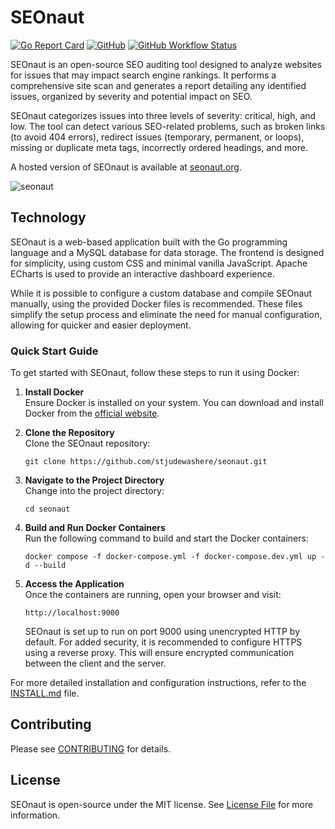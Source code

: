 # SEOnaut
[![Go Report Card](https://goreportcard.com/badge/github.com/stjudewashere/seonaut)](https://goreportcard.com/report/github.com/stjudewashere/seonaut) [![GitHub](https://img.shields.io/github/license/StJudeWasHere/seonaut)](LICENSE) [![GitHub Workflow Status](https://img.shields.io/github/actions/workflow/status/StJudeWasHere/seonaut/test.yml)](https://github.com/StJudeWasHere/seonaut/actions/workflows/test.yml)

SEOnaut is an open-source SEO auditing tool designed to analyze websites for issues that may impact search engine rankings. It performs a comprehensive site scan and generates a report detailing any identified issues, organized by severity and potential impact on SEO.

SEOnaut categorizes issues into three levels of severity: critical, high, and low. The tool can detect various SEO-related problems, such as broken links (to avoid 404 errors), redirect issues (temporary, permanent, or loops), missing or duplicate meta tags, incorrectly ordered headings, and more.

A hosted version of SEOnaut is available at [seonaut.org](https://seonaut.org).

![seonaut](https://github.com/user-attachments/assets/6184b418-bd54-4456-9266-fcfd4ce5726d)

## Technology

SEOnaut is a web-based application built with the Go programming language and a MySQL database for data storage. The frontend is designed for simplicity, using custom CSS and minimal vanilla JavaScript. Apache ECharts is used to provide an interactive dashboard experience.

While it is possible to configure a custom database and compile SEOnaut manually, using the provided Docker files is recommended. These files simplify the setup process and eliminate the need for manual configuration, allowing for quicker and easier deployment.

### Quick Start Guide

To get started with SEOnaut, follow these steps to run it using Docker:

1. **Install Docker**  
   Ensure Docker is installed on your system. You can download and install Docker from the [official website](https://www.docker.com/).

2. **Clone the Repository**  
   Clone the SEOnaut repository:

   `git clone https://github.com/stjudewashere/seonaut.git`

3. **Navigate to the Project Directory**  
   Change into the project directory:

   `cd seonaut`

4. **Build and Run Docker Containers**  
   Run the following command to build and start the Docker containers:

   `docker compose -f docker-compose.yml -f docker-compose.dev.yml up -d --build`

5. **Access the Application**  
   Once the containers are running, open your browser and visit:

   `http://localhost:9000`

   SEOnaut is set up to run on port 9000 using unencrypted HTTP by default. For added security, it is recommended to configure HTTPS using a reverse proxy. This will ensure encrypted communication between the client and the server.

For more detailed installation and configuration instructions, refer to the [INSTALL.md](docs/INSTALL.md) file.

## Contributing

Please see [CONTRIBUTING](docs/CONTRIBUTING.md) for details.

## License

SEOnaut is open-source under the MIT license. See [License File](LICENSE) for more information.
